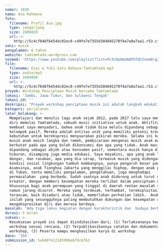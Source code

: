 ```yaml
---
nomor: 1038
nama: Asa Rahmana
foto:
  filename: Profil Asa.jpg
  type: image/jpeg
  size: 2806020
  url: >-
    http://5c4cf848f6454dc02ec8-c49fe7e7355d384845270f4a7a0a7aa1.r53.cf2.rackcdn.com/ad2f11c4-1177-4b7a-b655-f09ba0194b5d/Profil%20Asa.jpg
seni: musik
pengalaman: 6 tahun
website: tamtamtada.wordpress.com
sosmed: 'https://www.youtube.com/playlist?list=PL919pOmUAQPGTQSInem8rg2hsxYlg9Cn_'
file:
  filename: Esqi & Yuki-Satu Bahasa-Tamtamtada.mp3
  type: audio/mp3
  size: 3494048
  url: >-
    http://5c4cf848f6454dc02ec8-c49fe7e7355d384845270f4a7a0a7aa1.r53.cf2.rackcdn.com/d6d9923f-4005-424f-a076-175a88e53d47/Esqi%20&%20Yuki-Satu%20Bahasa-Tamtamtada.mp3
proyek: Workshop Penciptaan Musik bersama Tamtamtada
lokasi: 'Jambi, Jawa Timur, dan Sulawesi Tengah'
lokasi_id: ''
deskripsi: "Proyek workshop penciptaan musik ini adalah langkah edukatif untuk memberdayakan anak, khususnya anak perempuan di daerah rentan, agar dapat mengekspresikan diri lewat musik. Selain itu, proyek ini juga bermaksud melakukan kajian tentang musik anak, khususnya penciptaan musik oleh anak. Seluruh jalannya proses dan hasil workshop di setiap lokus akan didokumentasikan, dicatat, dikomparasi satu sama lain, dan dipublikasikan di internet dalam bentuk tulisan, foto, dan video. Anak yang disasar berada di tiga lokus dengan latar belakang sosial yang sangat berbeda, yakni di Sarolangun (Jambi), Banyuwangi, dan Tentena (Poso, Sulawesi Tengah). Melalui metode workshop dengan pendekatan yang fleksibel di setiap lokus dan melibatkan para kolaborator berkompeten, anak diajak belajar menuangkan imajinasi, pemikiran, maupun kegelisahan mereka melalui musik, dalam lingkungan belajar yang aman, inklusif bagi anak perempuan maupun  laki-laki, dan bebas dari tekanan orang dewasa. Kegiatan akan dikemas dengan playful, meliputi inisiasi dengan anak, menulis lirik dan lagu, membuat instrumen sederhana dari bahan-bahan lokal, serta memainkan instrumen yang mereka buat untuk mengiringi lagu ciptaan mereka. Metode ini memungkinkan interaksi dengan anak berlangsung organik dalam ruang penciptaan bersama yang bebas dan menyenangkan bagi anak untuk belajar dan mengalami proses penciptaan musik secara menyeluruh, mulai dari menyusun ide, lirik, komposisi, hingga membuat instrumen.\r\n"
kategori: perjalanan
latar_belakang: >-
  Mempelajari dan menulis lagu anak sejak 2012, pada 2017 lalu saya memberanikan
  diri memulai Tamtamtada, sebuah music initiative untuk anak. Aktifitas ini
  membuat saya menyadari, bahwa anak tidak bisa melulu dipandang sebagai sebuah
  kelompok pasif. Mereka adalah entitas unik yang memiliki potensi kreatif dan
  kebutuhan untuk berekspresi menyuarakan pikiran mereka. Selama ini kajian
  musik anak masih langka dan remeh, pembicaraan mengenai musik anak masih
  berkutat pada apa yang boleh dikonsumsi dan apa yang tidak. Anak masih
  dipandang sebagai objek atau konsumen pasif, sementara musik hanya dianggap
  hiburan, disamping juga media edukasi. Saya meyakini, apa yang anak lihat,
  dengar, dan rasakan, apa yang dia cerap, termasuk musik yang didengarkan dan
  kondisi sosial lingkungan tumbuh kembangnya, punya pengaruh besar pada anak.
  Asumsinya, anak Tionghoa Jakarta yang menggilai hiphop, dengan anak pesantren
  di Tuban, tentu memiliki pengalaman, pengetahuan, juga menghadapi
  permasalahan  yang berbeda. Sudah saatnya anak didorong untuk turut menjadi
  kreator, dengan memberi kesempatan mereka terlibat dalam penciptaan musik,
  khususnya bagi anak perempuan yang tinggal di daerah rentan masalah sosial
  namun jarang disorot. Mereka yang terdesak, terhambat, tereksploitasi, atau
  terancam, baik disadari atau tidak, memerlukan perhatian lebih.  Anak-anak
  inilah yang sesungguhnya paling membutuhkan dukungan dan kesempatan untuk
  mengekspresikan diri dan merasa berdaya.
masalah: "Ada tiga lokus kegiatan dengan karakteristik dan  budaya berbeda serta problematika yang spesifik. Anak di ketiga lokus ini, terutama anak perempuan, mengalami kerentanan yang ditimbulkan oleh persoalan adat, modernisasi, ekonomi, eksploitasi, dan konflik agama. Keragaman lokus ini, diharapkan dapat memberi kesempatan bagi lebih banyak beneficiaries, dan memperkaya pemetaan masalah yang dihadapi anak perempuan di Indonesia.\r\nPertama, di Sarolangun-Jambi, di mana komunitas Orang Rimba hidup dalam desakan industri sawit dan modernisasi. Orang Rimba mau tidak mau harus belajar dan beradaptasi untuk dapat bertahan. Namun demikian, perempuan Rimba hanya memiliki kesempatan belajar dan bersosialisasi saat kanak-kanak karena adat sangat membatasi ruang gerak perempuan dewasa. \r\nKedua, di Banyuwangi-Jawa Timur, salah satu barometer musik dangdut saat ini. Di Banyuwangi, anak berbakat, terutama perempuan, dikenalkan dengan dangdut sejak dini untuk membantu perekonomian. Belajar mendendangkan lagu dewasa, berjoget, bahkan nyantrik di OM atau nunut penyanyi lokal, kebanyakan memulai karier sejak remaja, setelah ciri seks sekunder terlihat. \r\nKetiga, Poso-Sulawesi Tengah, lokasi konflik horizontal dengan korban ribuan jiwa. Konflik yang pernah terjadi antara muslim dan nasrani, menyisakan trauma yang mempengaruhi ruang sosial warga hingga saat ini. Apalagi semasa konflik, anak dan perempuan adalah kaum rentan yang tidak angkat senjata, namun turut menjadi  sasaran pembunuhan."
durasi: 5 bulan
sukses: >-
  Kesuksesan proyek ini dapat diindikasikan dari; (1) Terlaksananya kegiatan
  workshop sesuai rencana, (2) Terpublikasikannya catatan dan dokumentasi hasil
  workshop, (3) Peserta mampu menghasilkan karya di workshop
dana: '156'
submission_id: 5ab68f412185996e6fdc6f63
---
```


